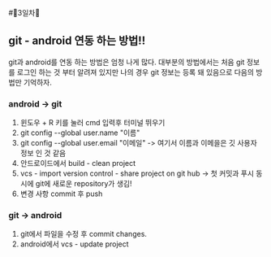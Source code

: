 #🦄3일차🦄
## git - android 연동 하는 방법!!
git과 android를 연동 하는 방법은 엄청 나게 많다. 대부분의 방법에서는 처음 git 정보를 로그인 하는 것 부터 알려져 있지만
나의 경우 git 정보는 등록 돼 있음으로 다음의 방법만 기억하자.

### android -> git
1. 윈도우 + R 키를 눌러 cmd 입력후 터미널 뛰우기
2. git config --global user.name "이름"
3. git config --global user.email "이메일"     -> 여기서 이름과 이메을은 깃 사용자 정보 인 것 같음
4. 안드로이드에서 build - clean project
5. vcs - import version control - share project on git hub   ->  첫 커밋과 푸시 동시에 git에 새로운 repository가 생김!
6. 변경 사항 commit 후 push

### git -> android
1. git에서 파일을 수정 후 commit changes.
2. android에서 vcs - update project
